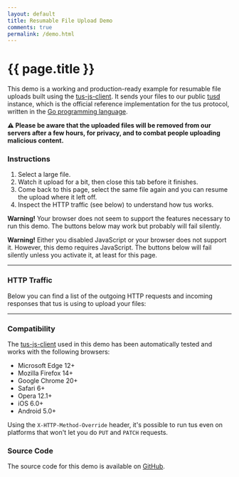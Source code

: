```yaml
---
layout: default
title: Resumable File Upload Demo
comments: true
permalink: /demo.html
---
```


# {{ page.title }}

This demo is a working and production-ready example for resumable file uploads built using the [tus-js-client](https://github.com/tus/tus-js-client).
It sends your files to our public [tusd](https://github.com/tus/tusd) instance, which is the official reference implementation for the tus protocol, written in the [Go programming language](https://golang.org/).

**⚠️ Please be aware that the uploaded files will be removed from our servers after a few hours, for privacy, and to combat people uploading malicious content.**

### Instructions

1.  Select a large file.
2.  Watch it upload for a bit, then close this tab before it finishes.
3.  Come back to this page, select the same file again and you can resume the upload where it left off.
4.  Inspect the HTTP traffic (see below) to understand how tus works.

<p class="alert hidden" id="js-support-alert">
  <b>Warning!</b> Your browser does not seem to support the features necessary to run this demo. The buttons below may work but probably will fail silently.
</p>
<noscript>
  <p class="alert">
    <b>Warning!</b> Either you disabled JavaScript or your browser does not support it. However, this demo requires JavaScript. The buttons below  will fail silently unless you activate it, at least for this page.
  </p>
</noscript>

<div id="js-upload-container">
  <!-- Will be filled using the script upload-demo.js -->
</div>

<hr />
<h3>HTTP Traffic</h3>
<p>
  Below you can find a list of the outgoing HTTP requests and incoming responses that tus is using to upload your files:
</p>

<div class="http-traffic-list">
  <!-- Will be filled using the script in request-viewer.js -->
</div>

---

### Compatibility

The [tus-js-client](https://github.com/tus/tus-js-client) used in
this demo has been automatically tested and works with the following browsers:

- Microsoft Edge 12+
- Mozilla Firefox 14+
- Google Chrome 20+
- Safari 6+
- Opera 12.1+
- iOS 6.0+
- Android 5.0+

Using the `X-HTTP-Method-Override` header, it's possible to run tus
even on platforms that won't let you do `PUT` and `PATCH` requests.

### Source Code

The source code for this demo is available on [GitHub](https://github.com/tus/tus.io/blob/main/assets/javascripts/upload-demo.js).
